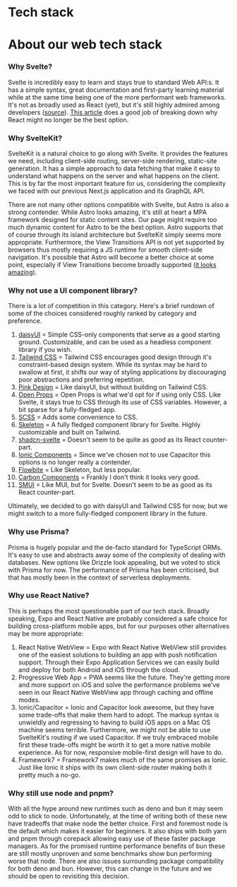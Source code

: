 # Tech stack

# About our web tech stack

### Why Svelte?

Svelte is incredibly easy to learn and stays true to standard Web API:s. It has a simple syntax, great documentation and first-party learning material while at the same time being one of the more performant web frameworks. It's not as broadly used as React (yet), but it's still highly admired among developers ([source](https://2022.stateofjs.com/en-US/libraries/)). [This article](https://joshcollinsworth.com/blog/antiquated-react) does a good job of breaking down why React might no longer be the best option.

### Why SvelteKit?

SvelteKit is a natural choice to go along with Svelte. It provides the features we need, including client-side routing, server-side rendering, static-site generation. It has a simple approach to data fetching that make it easy to understand what happens on the server and what happens on the client. This is by far the most important feature for us, considering the complexity we faced with our previous Next.js application and its GraphQL API.

There are not many other options compatible with Svelte, but Astro is also a strong contender. While Astro looks amazing, it's still at heart a MPA framework designed for static content sites. Our page might require too much dynamic content for Astro to be the best option. Astro supports that of course through its island architecture but SvelteKit simply seems more appropriate. Furthermore, the View Transitions API is not yet supported by browsers thus mostly requiring a JS runtime for smooth client-side navigation. It's possible that Astro will become a better choice at some point, especially if View Transitions become broadly supported ([it looks amazing](https://astro.build/blog/astro-3/)).

### Why not use a UI component library?

There is a lot of competition in this category. Here's a brief rundown of some of the choices considered roughly ranked by category and preference.


 1. [daisyUI](https://daisyui.com/) = Simple CSS-only components that serve as a good starting ground. Customizable, and can be used as a headless component library if you wish.
 2. [Tailwind CSS](https://tailwindcss.com/) = Tailwind CSS encourages good design through it's constraint-based design system. While its syntax may be hard to swallow at first, it shifts our way of styling applications by discouraging poor abstractions and preferring repetition.
 3. [Pink Design](https://pink.appwrite.io/) = Like daisyUI, but without building on Tailwind CSS.
 4. [Open Props](https://open-props.style/) = Open Props is what we'd opt for if using only CSS. Like Svelte, it stays true to CSS through its use of CSS variables. However, a bit sparse for a fully-fledged app.
 5. [SCSS](https://sass-lang.com/) = Adds some convenience to CSS.
 6. [Skeleton](https://www.skeleton.dev/) = A fully fledged component library for Svelte. Highly customizable and built on Tailwind.
 7. [shadcn-svelte](https://www.shadcn-svelte.com/) = Doesn't seem to be quite as good as its React counter-part.
 8. [Ionic Components](https://ionicframework.com/docs/components) = Since we've chosen not to use Capacitor this options is no longer really a contender.
 9. [Flowbite](https://flowbite-svelte.com/) = Like Skeleton, but less popular.
10. [Carbon Components](https://carbon-components-svelte.onrender.com/) = Frankly I don't think it looks very good.
11. [SMUI](https://sveltematerialui.com/) = Like MUI, but for Svelte. Doesn't seem to be as good as its React counter-part.

Ultimately, we decided to go with daisyUI and Tailwind CSS for now, but we might switch to a more fully-fledged component library in the future.

### Why use Prisma?

Prisma is hugely popular and the de-facto standard for TypeScript ORMs. It's easy to use and abstracts away some of the complexity of dealing with databases. New options like Drizzle look appealing, but we voted to stick with Prisma for now. The performance of Prisma has been criticised, but that has mostly been in the context of serverless deployments.

### Why use React Native?

This is perhaps the most questionable part of our tech stack. Broadly speaking, Expo and React Native are probably considered a safe choice for building cross-platform mobile apps, but for our purposes other alternatives may be more appropriate:


1. React Native WebView = Expo with React Native WebView still provides one of the easiest solutions to building an app with push notification support. Through their Expo Application Services we can easily build and deploy for both Android and iOS through the cloud.
2. Progressive Web App = PWA seems like the future. They're getting more and more support on iOS and solve the performance problems we've seen in our React Native WebView app through caching and offline modes.
3. Ionic/Capacitor = Ionic and Capacitor look awesome, but they have some trade-offs that make them hard to adopt. The markup syntax is unwieldly and regressing to having to build iOS apps on a Mac OS machine seems terrible. Furthermore, we might not be able to use SvelteKit's routing if we used Capacitor. If we truly embraced mobile first these trade-offs might be worth it to get a more native mobile experience. As for now, responsive mobile-first design will have to do.
4. Framework7 = Framework7 makes much of the same promises as Ionic. Just like Ionic it ships with its own client-side router making both it pretty much a no-go.

### Why still use node and pnpm?

With all the hype around new runtimes such as deno and bun it may seem odd to stick to node. Unfortunately, at the time of writing both of these new have tradeoffs that make node the better choice. First and foremost node is the default which makes it easier for beginners. It also ships with both yarn and pnpm through corepack allowing easy use of these faster package managers. As for the promised runtime performance benefits of bun these are still mostly unproven and some benchmarks show bun performing worse that node. There are also issues surrounding package compatibility for both deno and bun. However, this can change in the future and we should be open to revisiting this decision.